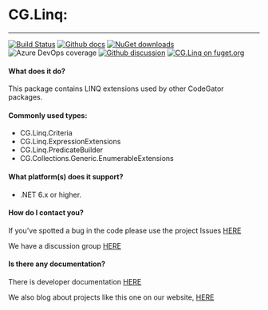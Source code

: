 # CG.Linq: 
---
[![Build Status](https://dev.azure.com/codegator/CG.Linq/_apis/build/status/CodeGator.CG.Linq?branchName=main)](https://dev.azure.com/codegator/CG.Linq/_build/latest?definitionId=32&branchName=main)
[![Github docs](https://img.shields.io/static/v1?label=Documentation&message=online&color=blue)](https://codegator.github.io/CG.Linq/index.html)
[![NuGet downloads](https://img.shields.io/nuget/dt/CG.Linq.svg?style=flat)](https://nuget.org/packages/CG.Linq)
![Azure DevOps coverage](https://img.shields.io/azure-devops/coverage/codegator/CG.Linq/32)
[![Github discussion](https://img.shields.io/badge/Discussion-online-blue)](https://github.com/CodeGator/CG.Linq/discussions)
[![CG.Linq on fuget.org](https://www.fuget.org/packages/CG.Linq/badge.svg)](https://www.fuget.org/packages/CG.Linq)

#### What does it do?
This package contains LINQ extensions used by other CodeGator packages.

#### Commonly used types:
* CG.Linq.Criteria
* CG.Linq.ExpressionExtensions
* CG.Linq.PredicateBuilder
* CG.Collections.Generic.EnumerableExtensions

#### What platform(s) does it support?
* .NET 6.x or higher.

#### How do I contact you?
If you've spotted a bug in the code please use the project Issues [HERE](https://github.com/CodeGator/CG.Linq/issues)

We have a discussion group [HERE](https://github.com/CodeGator/CG.Linq/discussions)

#### Is there any documentation?
There is developer documentation [HERE](https://codegator.github.io/CG.Linq/)

We also blog about projects like this one on our website, [HERE](http://www.codegator.com)
